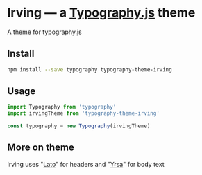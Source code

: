 # Irving — a <a href='https://github.com/kyleamathews/typography.js'>Typography.js</a> theme

A theme for typography.js

## Install
```bash
npm install --save typography typography-theme-irving
```
## Usage
```javascript
import Typography from 'typography'
import irvingTheme from 'typography-theme-irving'

const typography = new Typography(irvingTheme)
```
## More on theme

Irving uses "<a href='https://fonts.google.com/specimen/Lato'>Lato</a>" for headers and "<a href='https://fonts.google.com/specimen/Yrsa'>Yrsa</a>" for body text
